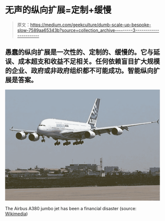 # 无声的纵向扩展=定制+缓慢

> 原文：<https://medium.com/geekculture/dumb-scale-up-bespoke-slow-7589aa65343b?source=collection_archive---------3----------------------->

## 愚蠢的纵向扩展是一次性的、定制的、缓慢的。它与延误、成本超支和收益不足相关。任何依赖盲目扩大规模的企业、政府或非政府组织都不可能成功。智能纵向扩展是答案。

![](img/1af375b8d483d3411cf723a84f9da8db.png)

The Airbus A380 jumbo jet has been a financial disaster (source: [Wikimedia](https://commons.wikimedia.org/wiki/File:1er_vol_de_l%27_A380.jpg#/media/File:1er_vol_de_l'_A380.jpg))